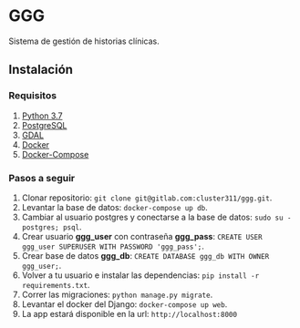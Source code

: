 # GGG
Sistema de gestión de historias clínicas.


## Instalación

### Requisitos
1. [Python 3.7](https://www.python.org/downloads/)
1. [PostgreSQL](https://www.postgresql.org/)
1. [GDAL](https://gdal.org/)
1. [Docker](https://www.docker.com/)
1. [Docker-Compose](https://docs.docker.com/compose/)

### Pasos a seguir
1. Clonar repositorio: `git clone git@gitlab.com:cluster311/ggg.git`.
1. Levantar la base de datos: `docker-compose up db`.
1. Cambiar al usuario postgres y conectarse a la base de datos: `sudo su - postgres; psql`.
1. Crear usuario **ggg_user** con contraseña **ggg_pass**: `CREATE USER ggg_user SUPERUSER WITH PASSWORD 'ggg_pass';`.
1. Crear base de datos **ggg_db**: `CREATE DATABASE ggg_db WITH OWNER ggg_user;`.
1. Volver a tu usuario e instalar las dependencias: `pip install -r requirements.txt`.
1. Correr las migraciones: `python manage.py migrate`.
1. Levantar el docker del Django: `docker-compose up web`.
1. La app estará disponible en la url: `http://localhost:8000`
